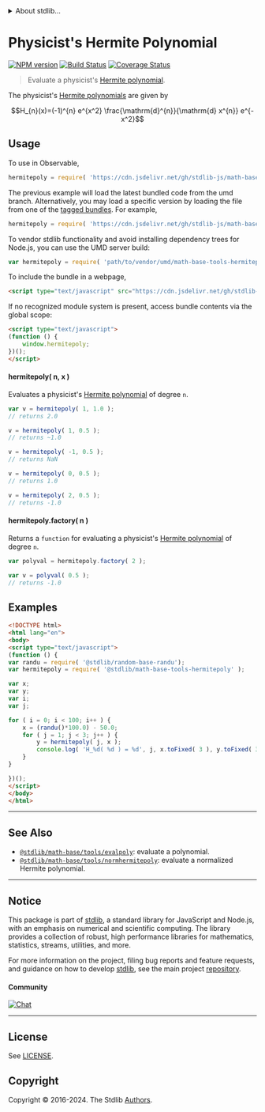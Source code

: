 <!--

@license Apache-2.0

Copyright (c) 2018 The Stdlib Authors.

Licensed under the Apache License, Version 2.0 (the "License");
you may not use this file except in compliance with the License.
You may obtain a copy of the License at

   http://www.apache.org/licenses/LICENSE-2.0

Unless required by applicable law or agreed to in writing, software
distributed under the License is distributed on an "AS IS" BASIS,
WITHOUT WARRANTIES OR CONDITIONS OF ANY KIND, either express or implied.
See the License for the specific language governing permissions and
limitations under the License.

-->


<details>
  <summary>
    About stdlib...
  </summary>
  <p>We believe in a future in which the web is a preferred environment for numerical computation. To help realize this future, we've built stdlib. stdlib is a standard library, with an emphasis on numerical and scientific computation, written in JavaScript (and C) for execution in browsers and in Node.js.</p>
  <p>The library is fully decomposable, being architected in such a way that you can swap out and mix and match APIs and functionality to cater to your exact preferences and use cases.</p>
  <p>When you use stdlib, you can be absolutely certain that you are using the most thorough, rigorous, well-written, studied, documented, tested, measured, and high-quality code out there.</p>
  <p>To join us in bringing numerical computing to the web, get started by checking us out on <a href="https://github.com/stdlib-js/stdlib">GitHub</a>, and please consider <a href="https://opencollective.com/stdlib">financially supporting stdlib</a>. We greatly appreciate your continued support!</p>
</details>

# Physicist's Hermite Polynomial

[![NPM version][npm-image]][npm-url] [![Build Status][test-image]][test-url] [![Coverage Status][coverage-image]][coverage-url] <!-- [![dependencies][dependencies-image]][dependencies-url] -->

> Evaluate a physicist's [Hermite polynomial][hermite-polynomial].

<!-- Section to include introductory text. Make sure to keep an empty line after the intro `section` element and another before the `/section` close. -->

<section class="intro">

The physicist's [Hermite polynomials][hermite-polynomial] are given by

<!-- <equation class="equation" label="eq:physicists_hermite_polynomials" align="center" raw="H_{n}(x)=(-1)^{n} e^{x^2} \frac{\mathrm{d}^{n}}{\mathrm{d} x^{n}} e^{-x^2}" alt="Equation for physicist's Hermite polynomials."> -->

```math
H_{n}(x)=(-1)^{n} e^{x^2} \frac{\mathrm{d}^{n}}{\mathrm{d} x^{n}} e^{-x^2}
```

<!-- <div class="equation" align="center" data-raw-text="H_{n}(x)=(-1)^{n} e^{x^2} \frac{\mathrm{d}^{n}}{\mathrm{d}x^n} e^{-x^2}" data-equation="eq:physicists_hermite_polynomials">
    <img src="https://cdn.jsdelivr.net/gh/stdlib-js/stdlib@58b02120eb58818177f6767ab495e7afac3618e8/lib/node_modules/@stdlib/math/base/tools/hermitepoly/docs/img/equation_physicists_hermite_polynomials.svg" alt="Equation for physicist's Hermite polynomials.">
    <br>
</div> -->

<!-- </equation> -->

</section>

<!-- /.intro -->

<!-- Package usage documentation. -->



<section class="usage">

## Usage

To use in Observable,

```javascript
hermitepoly = require( 'https://cdn.jsdelivr.net/gh/stdlib-js/math-base-tools-hermitepoly@umd/browser.js' )
```
The previous example will load the latest bundled code from the umd branch. Alternatively, you may load a specific version by loading the file from one of the [tagged bundles](https://github.com/stdlib-js/math-base-tools-hermitepoly/tags). For example,

```javascript
hermitepoly = require( 'https://cdn.jsdelivr.net/gh/stdlib-js/math-base-tools-hermitepoly@v0.2.0-umd/browser.js' )
```

To vendor stdlib functionality and avoid installing dependency trees for Node.js, you can use the UMD server build:

```javascript
var hermitepoly = require( 'path/to/vendor/umd/math-base-tools-hermitepoly/index.js' )
```

To include the bundle in a webpage,

```html
<script type="text/javascript" src="https://cdn.jsdelivr.net/gh/stdlib-js/math-base-tools-hermitepoly@umd/browser.js"></script>
```

If no recognized module system is present, access bundle contents via the global scope:

```html
<script type="text/javascript">
(function () {
    window.hermitepoly;
})();
</script>
```

#### hermitepoly( n, x )

Evaluates a physicist's [Hermite polynomial][hermite-polynomial] of degree `n`.

```javascript
var v = hermitepoly( 1, 1.0 );
// returns 2.0

v = hermitepoly( 1, 0.5 );
// returns ~1.0

v = hermitepoly( -1, 0.5 );
// returns NaN

v = hermitepoly( 0, 0.5 );
// returns 1.0

v = hermitepoly( 2, 0.5 );
// returns -1.0
```

#### hermitepoly.factory( n )

Returns a `function` for evaluating a physicist's [Hermite polynomial][hermite-polynomial] of degree `n`.

```javascript
var polyval = hermitepoly.factory( 2 );

var v = polyval( 0.5 );
// returns -1.0
```

</section>

<!-- /.usage -->

<!-- Package usage notes. Make sure to keep an empty line after the `section` element and another before the `/section` close. -->

<section class="notes">

</section>

<!-- /.notes -->

<!-- Package usage examples. -->

<section class="examples">

## Examples

<!-- eslint no-undef: "error" -->

```html
<!DOCTYPE html>
<html lang="en">
<body>
<script type="text/javascript">
(function () {
var randu = require( '@stdlib/random-base-randu');
var hermitepoly = require( '@stdlib/math-base-tools-hermitepoly' );

var x;
var y;
var i;
var j;

for ( i = 0; i < 100; i++ ) {
    x = (randu()*100.0) - 50.0;
    for ( j = 1; j < 3; j++ ) {
        y = hermitepoly( j, x );
        console.log( 'H_%d( %d ) = %d', j, x.toFixed( 3 ), y.toFixed( 3 ) );
    }
}

})();
</script>
</body>
</html>
```

</section>

<!-- /.examples -->

<!-- Section to include cited references. If references are included, add a horizontal rule *before* the section. Make sure to keep an empty line after the `section` element and another before the `/section` close. -->

<section class="references">

</section>

<!-- /.references -->

<!-- Section for related `stdlib` packages. Do not manually edit this section, as it is automatically populated. -->

<section class="related">

* * *

## See Also

-   <span class="package-name">[`@stdlib/math-base/tools/evalpoly`][@stdlib/math/base/tools/evalpoly]</span><span class="delimiter">: </span><span class="description">evaluate a polynomial.</span>
-   <span class="package-name">[`@stdlib/math-base/tools/normhermitepoly`][@stdlib/math/base/tools/normhermitepoly]</span><span class="delimiter">: </span><span class="description">evaluate a normalized Hermite polynomial.</span>

</section>

<!-- /.related -->

<!-- Section for all links. Make sure to keep an empty line after the `section` element and another before the `/section` close. -->


<section class="main-repo" >

* * *

## Notice

This package is part of [stdlib][stdlib], a standard library for JavaScript and Node.js, with an emphasis on numerical and scientific computing. The library provides a collection of robust, high performance libraries for mathematics, statistics, streams, utilities, and more.

For more information on the project, filing bug reports and feature requests, and guidance on how to develop [stdlib][stdlib], see the main project [repository][stdlib].

#### Community

[![Chat][chat-image]][chat-url]

---

## License

See [LICENSE][stdlib-license].


## Copyright

Copyright &copy; 2016-2024. The Stdlib [Authors][stdlib-authors].

</section>

<!-- /.stdlib -->

<!-- Section for all links. Make sure to keep an empty line after the `section` element and another before the `/section` close. -->

<section class="links">

[npm-image]: http://img.shields.io/npm/v/@stdlib/math-base-tools-hermitepoly.svg
[npm-url]: https://npmjs.org/package/@stdlib/math-base-tools-hermitepoly

[test-image]: https://github.com/stdlib-js/math-base-tools-hermitepoly/actions/workflows/test.yml/badge.svg?branch=v0.2.0
[test-url]: https://github.com/stdlib-js/math-base-tools-hermitepoly/actions/workflows/test.yml?query=branch:v0.2.0

[coverage-image]: https://img.shields.io/codecov/c/github/stdlib-js/math-base-tools-hermitepoly/main.svg
[coverage-url]: https://codecov.io/github/stdlib-js/math-base-tools-hermitepoly?branch=main

<!--

[dependencies-image]: https://img.shields.io/david/stdlib-js/math-base-tools-hermitepoly.svg
[dependencies-url]: https://david-dm.org/stdlib-js/math-base-tools-hermitepoly/main

-->

[chat-image]: https://img.shields.io/gitter/room/stdlib-js/stdlib.svg
[chat-url]: https://app.gitter.im/#/room/#stdlib-js_stdlib:gitter.im

[stdlib]: https://github.com/stdlib-js/stdlib

[stdlib-authors]: https://github.com/stdlib-js/stdlib/graphs/contributors

[umd]: https://github.com/umdjs/umd
[es-module]: https://developer.mozilla.org/en-US/docs/Web/JavaScript/Guide/Modules

[deno-url]: https://github.com/stdlib-js/math-base-tools-hermitepoly/tree/deno
[deno-readme]: https://github.com/stdlib-js/math-base-tools-hermitepoly/blob/deno/README.md
[umd-url]: https://github.com/stdlib-js/math-base-tools-hermitepoly/tree/umd
[umd-readme]: https://github.com/stdlib-js/math-base-tools-hermitepoly/blob/umd/README.md
[esm-url]: https://github.com/stdlib-js/math-base-tools-hermitepoly/tree/esm
[esm-readme]: https://github.com/stdlib-js/math-base-tools-hermitepoly/blob/esm/README.md
[branches-url]: https://github.com/stdlib-js/math-base-tools-hermitepoly/blob/main/branches.md

[stdlib-license]: https://raw.githubusercontent.com/stdlib-js/math-base-tools-hermitepoly/main/LICENSE

[hermite-polynomial]: https://en.wikipedia.org/wiki/Hermite_polynomials

<!-- <related-links> -->

[@stdlib/math/base/tools/evalpoly]: https://github.com/stdlib-js/math-base-tools-evalpoly/tree/umd

[@stdlib/math/base/tools/normhermitepoly]: https://github.com/stdlib-js/math-base-tools-normhermitepoly/tree/umd

<!-- </related-links> -->

</section>

<!-- /.links -->
